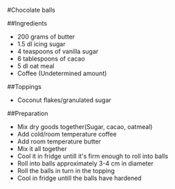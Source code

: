 #Chocolate balls

##Ingredients
 * 200 grams of butter
 * 1.5 dl icing sugar
 * 4 teaspoons of vanilla sugar
 * 6 tablespoons of cacao
 * 5 dl oat meal
 * Coffee (Undetermined amount)

##Toppings
 * Coconut flakes/granulated sugar

##Preparation
* Mix dry goods together(Sugar, cacao, oatmeal)
* Add cold/room temperature coffee
* Add room temperature butter
* Mix it all together
* Cool it in fridge untill it's firm enough to roll into balls
* Roll into balls approximately 3-4 cm in diameter
* Roll the balls in turn in the topping
* Cool in fridge untill the balls have hardened
